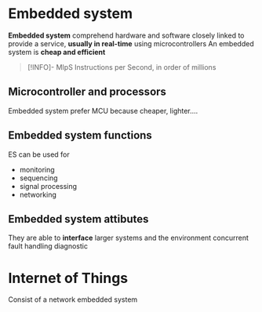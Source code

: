 # Embedded system
**Embedded system** comprehend hardware and software closely linked to provide a service, **usually in real-time** using microcontrollers
An embedded system is **cheap and efficient**

> [!INFO]- MIpS
> Instructions per Second, in order of millions

## Microcontroller and processors

Embedded system prefer MCU because cheaper, lighter....

## Embedded system functions
ES can be used for
- monitoring
- sequencing
- signal processing
- networking

## Embedded system attibutes
They are able to **interface** larger systems and the environment
concurrent 
fault handling
diagnostic

# Internet of Things
Consist of a network embedded system